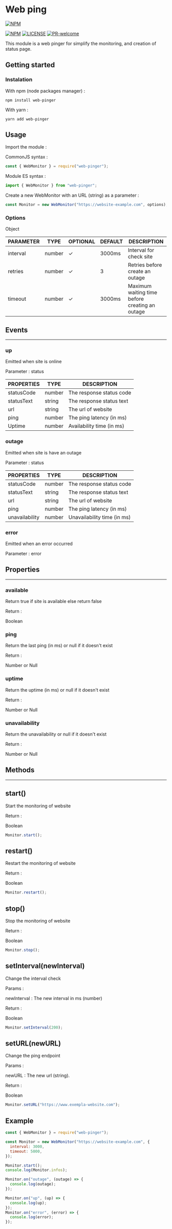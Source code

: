 # Web ping

[![NPM](https://nodei.co/npm/website-pinger.png)](https://www.npmjs.com/package/website-pinger)

[![NPM](https://badge.fury.io/js/website-pinger.svg)](https://www.npmjs.com/package/website-pinger)
[![LICENSE](https://img.shields.io/github/license/Smaug6739/web-pinger.svg)](https://github.com/Smaug6739/web-pinger/blob/master/LICENSE)
[![PR-welcome](https://img.shields.io/badge/PRs-welcome-brightgreen.svg)](http://makeapullrequest.com)

This module is a web pinger for simplify the monitoring, and creation of status page.

## Getting started

### Instalation

With npm (node packages manager) :

```sh-session
npm install web-pinger
```

With yarn :

```sh-session
yarn add web-pinger
```

## Usage

Import the module :

CommonJS syntax :

```js
const { WebMonitor } = require("web-pinger");
```

Module ES syntax :

```js
import { WebMonitor } from "web-pinger";
```

Create a new WebMonitor with an URL (string) as a parameter :

```js
const Monitor = new WebMonitor("https://website-example.com", options);
```

### Options

Object

| PARAMETER | TYPE   | OPTIONAL | DEFAULT | DESCRIPTION                                    |
| --------- | ------ | -------- | ------- | ---------------------------------------------- |
| interval  | number | ✓        | 3000ms  | Interval for check site                        |
| retries   | number | ✓        | 3       | Retries before create an outage                |
| timeout   | number | ✓        | 3000ms  | Maximum waiting time before creating an outage |

## Events

---

### up

Emitted when site is online

Parameter : status

| PROPERTIES | TYPE   | DESCRIPTION               |
| ---------- | ------ | ------------------------- |
| statusCode | number | The response status code  |
| statusText | string | The response status text  |
| url        | string | The url of website        |
| ping       | number | The ping latency (in ms)  |
| Uptime     | number | Availability time (in ms) |

### outage

Emitted when site is have an outage

Parameter : status

| PROPERTIES     | TYPE   | DESCRIPTION                 |
| -------------- | ------ | --------------------------- |
| statusCode     | number | The response status code    |
| statusText     | string | The response status text    |
| url            | string | The url of website          |
| ping           | number | The ping latency (in ms)    |
| unavailability | number | Unavailability time (in ms) |

### error

Emitted when an error occurred

Parameter : error

## Properties

---

### available

Return true if site is available else return false

Return :

Boolean

### ping

Return the last ping (in ms) or null if it doesn't exist

Return :

Number or Null

### uptime

Return the uptime (in ms) or null if it doesn't exist

Return :

Number or Null

### unavailability

Return the unavailability or null if it doesn't exist

Return :

Number or Null

## Methods

---

## start()

Start the monitoring of website

Return :

Boolean

```js
Monitor.start();
```

## restart()

Restart the monitoring of website

Return :

Boolean

```js
Monitor.restart();
```

## stop()

Stop the monitoring of website

Return :

Boolean

```js
Monitor.stop();
```

## setInterval(newInterval)

Change the interval check

Params :

newInterval : The new interval in ms (number)

Return :

Boolean

```js
Monitor.setInterval(200);
```

## setURL(newURL)

Change the ping endpoint

Params :

newURL : The new url (string).

Return :

Boolean

```js
Monitor.setURL("https://www.exempla-website.com");
```

## Example

```js
const { WebMonitor } = require("web-pinger");

const Monitor = new WebMonitor("https://website-example.com", {
  interval: 3000,
  timeout: 5000,
});

Monitor.start();
console.log(Monitor.infos);

Monitor.on("outage", (outage) => {
  console.log(outage);
});

Monitor.on("up", (up) => {
  console.log(up);
});
Monitor.on("error", (error) => {
  console.log(error);
});
```
